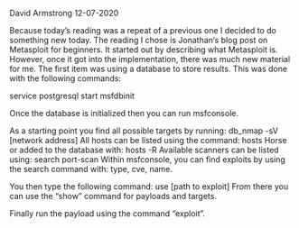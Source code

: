 David Armstrong 12-07-2020

Because today’s reading was a repeat of a previous one I decided to do
something new today. The reading I chose is Jonathan‘s blog post on Metasploit
for beginners. It started out by describing what Metasploit is. However, once it
got into the implementation, there was much new material for me. The first item
was using a database to store results. This was done with the following
commands:

service postgresql start
msfdbinit

Once the database is initialized then you can run msfconsole. 

As a starting point you find all possible targets by running:
db_nmap -sV [network address]
All hosts can be listed using the command: hosts
Horse or added to the database with: hosts -R
Available scanners can be listed using: search port-scan
Within msfconsole, you can find exploits by using the search command with:
type, cve, name.

You then type the following command: use [path to exploit]
From there you can use the “show” command for payloads and targets.

Finally run the payload using the command “exploit”.
